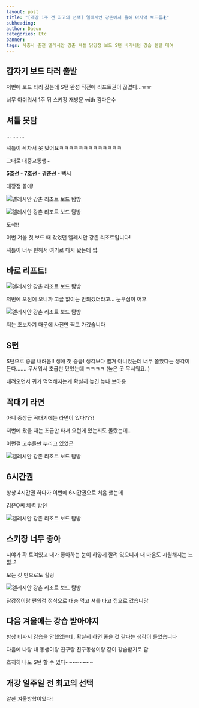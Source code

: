 ```yaml
---
layout: post
title: "[개강 1주 전 최고의 선택] 엘레시안 강촌에서 올해 마지막 보드를🏂"
subheading:
author: Daeun
categories: Etc
banner:
tags: 사총사 춘천 엘레시안 강촌 셔틀 닭강정 보드 S턴 비기너턴 강습 렌탈 대여
---
```


## 갑자기 보드 타러 출발

저번에 보드 타러 갔는데 S턴 완성 직전에 리프트권이 끊겼다...ㅠㅠ

너무 아쉬워서 1주 뒤 스키장 재방문 with 김다은수

## 셔틀 못탐

... .... ...

셔틀이 꽉차서 못 탔어요ㅋㅋㅋㅋㅋㅋㅋㅋㅋㅋㅋㅋㅋ

그대로 대중교통행~

**5호선 - 7호선 - 경춘선 - 택시**

대장정 끝에!

![엘레시안 강촌 리조트 보드 탐방](https://cdn.jsdelivr.net/gh/splanky0314/CDN/Etc/2024-02-28-Gangchon/%20%281%29.jpg)

![엘레시안 강촌 리조트 보드 탐방](https://cdn.jsdelivr.net/gh/splanky0314/CDN/Etc/2024-02-28-Gangchon/%20%286%29.jpg)

도착!!

이번 겨울 첫 보드 때 갔었던 엘레시안 강촌 리조트입니다!

셔틀이 너무 편해서 여기로 다시 왔는데 쩝. 

## 바로 리프트!

![엘레시안 강촌 리조트 보드 탐방](https://cdn.jsdelivr.net/gh/splanky0314/CDN/Etc/2024-02-28-Gangchon/%20%282%29.jpg)

저번에 오전에 오니까 고글 없이는 안되겠더라고... 눈부심이 어후

![엘레시안 강촌 리조트 보드 탐방](https://cdn.jsdelivr.net/gh/splanky0314/CDN/Etc/2024-02-28-Gangchon/%20%283%29.jpg)

저는 초보자기 때문에 사진만 찍고 가겠습니다

## S턴

S턴으로 중급 내려옴!! 생애 첫 중급! 생각보다 별거 아니었는데 너무 쫄았다는 생각이 든다....... 무서워서 초급만 탔었는데 ㅋㅋㅋㅋ (높은 곳 무서워요..)

내려오면서 귀가 먹먹해지는게 확실히 높긴 높나 보아용

## 꼭대기 라면

아니 중상급 꼭대기에는 라면이 있다???!

저번에 왔을 때는 초급만 타서 요런게 있는지도 몰랐는데..

이런걸 고수들만 누리고 있었군

![엘레시안 강촌 리조트 보드 탐방](https://cdn.jsdelivr.net/gh/splanky0314/CDN/Etc/2024-02-28-Gangchon/%20%284%29.jpg)

## 6시간권

항상 4시간권 하다가 이번에 6시간권으로 처음 했는데

김은O씨 체력 방전

![엘레시안 강촌 리조트 보드 탐방](https://cdn.jsdelivr.net/gh/splanky0314/CDN/Etc/2024-02-28-Gangchon/%20%285%29.jpg)

## 스키장 너무 좋아

시야가 확 트여있고 내가 좋아하는 눈이 하얗게 깔려 있으니까 내 마음도 시원해지는 느낌..?

보는 것 만으로도 힐링

![엘레시안 강촌 리조트 보드 탐방](https://cdn.jsdelivr.net/gh/splanky0314/CDN/Etc/2024-02-28-Gangchon/%20%287%29.jpg)

닭강정이랑 편의점 정식으로 대충 먹고 셔틀 타고 집으로 갔습니당

## 다음 겨울에는 강습 받아야지

항상 비싸서 강습을 안했었는데, 확실히 하면 좋을 것 같다는 생각이 들었습니다

다음에 나랑 내 동생이랑 친구랑 친구동생이랑 같이 강습받기로 함

흐히히 나도 S턴 할 수 있다~~~~~~~~

## 개강 일주일 전 최고의 선택

알찬 겨울방학이였다!